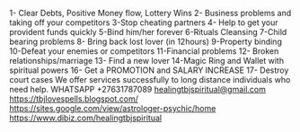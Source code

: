 1- Clear Debts, Positive Money flow, Lottery Wins
2- Business problems and taking off your competitors
3-Stop cheating partners
4- Help to get your provident funds quickly
5-Bind him/her forever
6-Rituals Cleansing
7-Child bearing problems
8- Bring back lost lover (in 12hours)
9-Property binding
10-Defeat your enemies or competitors
11-Financial problems
12- Broken relationships/marriage
13- Find a new lover
14-Magic Ring and Wallet with spiritual powers
16- Get a PROMOTION and SALARY INCREASE
17- Destroy court cases
We offer services successfully to long distance individuals who need help.
WHATSAPP +27631787089
healingtbjspiritual@gmail.com
https://tbjlovespells.blogspot.com/
https://sites.google.com/view/astrologer-psychic/home
https://www.dibiz.com/healingtbjspiritual

